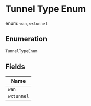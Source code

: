 
# Tunnel Type Enum

enum: `wan`, `wxtunnel`

## Enumeration

`TunnelTypeEnum`

## Fields

| Name |
|  --- |
| `wan` |
| `wxtunnel` |

